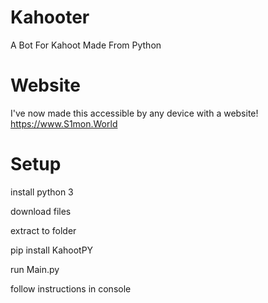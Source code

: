# Kahooter
A Bot For Kahoot Made From Python

# Website

I've now made this accessible by any device with a website!
https://www.S1mon.World



# Setup

install python 3

download files

extract to folder

pip install KahootPY

run Main.py

follow instructions in console


